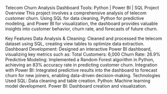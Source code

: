 Telecom Churn Analysis Dashboard
Tools: Python | Power BI | SQL
Project Overview
This project involves a comprehensive analysis of telecom customer churn. Using SQL for data cleaning, Python for predictive modeling, and Power BI for visualization, the dashboard provides valuable insights into customer behavior, churn rate, and forecasts of future churn.

Key Features
Data Analysis & Cleaning: Cleaned and processed the telecom dataset using SQL, creating view tables to optimize data extraction.
Dashboard Development: Designed an interactive Power BI dashboard, visualizing key metrics such as:
Total Customers: 6,000
Churn Rate: 26.9%
Predictive Modeling: Implemented a Random Forest algorithm in Python, achieving an 83% accuracy rate in predicting customer churn.
Integration with Power BI: Integrated predictive results into the dashboard to forecast churn for new joiners, enabling data-driven decision-making.
Technologies Used
SQL: Data cleaning and table creation.
Python: Machine learning model development.
Power BI: Dashboard creation and visualization.
